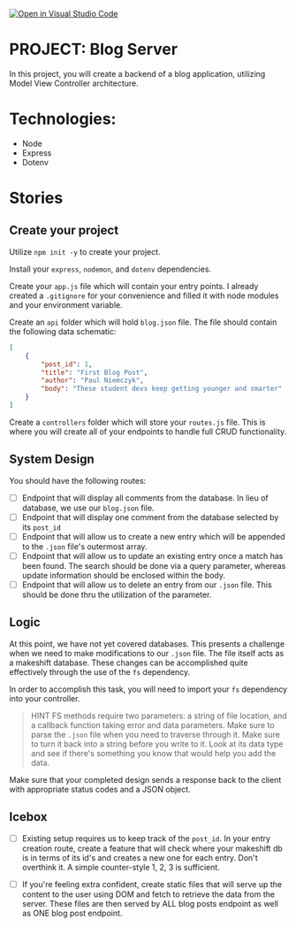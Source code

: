[![Open in Visual Studio Code](https://classroom.github.com/assets/open-in-vscode-c66648af7eb3fe8bc4f294546bfd86ef473780cde1dea487d3c4ff354943c9ae.svg)](https://classroom.github.com/online_ide?assignment_repo_id=10666953&assignment_repo_type=AssignmentRepo)
# PROJECT: Blog Server

In this project, you will create a backend of a blog application, utilizing Model View Controller architecture.

# Technologies:

* Node
* Express
* Dotenv

# Stories

## Create your project

Utilize `npm init -y` to create your project.

Install your `express`, `nodemon`, and `dotenv` dependencies.

Create your `app.js` file which will contain your entry points. I already created a `.gitignore` for your convenience and filled it with node modules and your environment variable.

Create an `api` folder which will hold `blog.json` file. The file should contain the following data schematic:

```json
[
    {
        "post_id": 1,
        "title": "First Blog Post",
        "author": "Paul Niemczyk",
        "body": "These student devs keep getting younger and smarter"
    }
]
```
Create a `controllers` folder which will store your `routes.js` file. This is where you will create all of your endpoints to handle full CRUD functionality.

## System Design

You should have the following routes:

- [ ] Endpoint that will display all comments from the database. In lieu of database, we use our `blog.json` file.
- [ ] Endpoint that will display one comment from the database selected by its `post_id`
- [ ] Endpoint that will allow us to create a new entry which will be appended to the `.json` file's outermost array.
- [ ] Endpoint that will allow us to update an existing entry once a match has been found. The search should be done via a query parameter, whereas update information should be enclosed within the body.
- [ ] Endpoint that will allow us to delete an entry from our `.json` file. This should be done thru the utilization of the parameter.

## Logic

At this point, we have not yet covered databases. This presents a challenge when we need to make modifications to our `.json` file. The file itself acts as a makeshift database. These changes can be accomplished quite effectively through the use of the `fs` dependency. 

In order to accomplish this task, you will need to import your `fs` dependency into your controller.

> HINT
> FS methods require two parameters: a string of file location, and a callback function taking error and data parameters.
> Make sure to parse the `.json` file when you need to traverse through it.
> Make sure to turn it back into a string before you write to it.
> Look at its data type and see if there's something you know that would help you add the data.

Make sure that your completed design sends a response back to the client with appropriate status codes and a JSON object.

## Icebox

- [ ] Existing setup requires us to keep track of the `post_id`. In your entry creation route, create a feature that will check where your makeshift db is in terms of its id's and creates a new one for each entry. Don't overthink it. A simple counter-style 1, 2, 3 is sufficient.

- [ ] If you're feeling extra confident, create static files that will serve up the content to the user using DOM and fetch to retrieve the data from the server. These files are then served by ALL blog posts endpoint as well as ONE blog post endpoint.